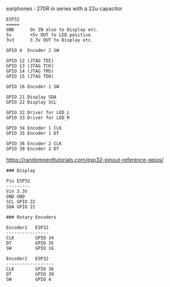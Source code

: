 earphones : 270R in series with a 22u capacitor

```
ESP32
=====
GND      Ov IN also to Display etc.
5v       +5v OUT to LED positive
3v3      3.3v OUT to Display etc.

GPIO 4  Encoder 2 SW

GPIO 12 (JTAG TDI)
GPIO 13 (JTAG TCK)
GPIO 14 (JTAG TMS)
GPIO 15 (JTAG TDO)

GPIO 16 Encoder 1 SW

GPIO 21 Display SDA
GPIO 22 Display SCL

GPIO 32 Driver for LED_L
GPIO 33 Driver for LED_R

GPIO 34 Encoder 1 CLK
GPIO 35 Encoder 1 DT

GPIO 36 Encoder 2 CLK
GPIO 39 Encoder 2 DT
```

https://randomnerdtutorials.com/esp32-pinout-reference-gpios/

```
### Display

Pin	ESP32
---------
Vin	3.3V
GND	GND
SCL	GPIO 22
SDA	GPIO 21

### Rotary Encoders

Encoder1   ESP32
----------------
CLK        GPIO 34
DT         GPIO 35
SW         GPIO 16

Encoder2   ESP32
------------------
CLK        GPIO 36
DT         GPIO 39
SW         GPIO 4

```
